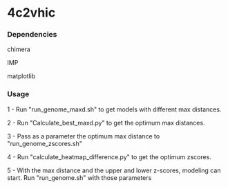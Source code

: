 # 4c2vhic

### Dependencies
chimera

IMP

matplotlib

### Usage
1 - Run "run_genome_maxd.sh" to get models with different max distances.

2 - Run "Calculate_best_maxd.py" to get the optimum max distances.

3 - Pass as a parameter the optimum max distance to "run_genome_zscores.sh"

4 - Run "calculate_heatmap_difference.py" to get the optimum zscores.

5 - With the max distance and the upper and lower z-scores, modeling can start. Run "run_genome.sh" with those parameters
